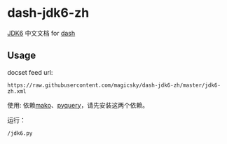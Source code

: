 dash-jdk6-zh
==============

[JDK6](http://docs.oracle.com/javase/6/docs/) 中文文档 for [dash](http://kapeli.com/dash)

## Usage

docset feed url:
```
https://raw.githubusercontent.com/magicsky/dash-jdk6-zh/master/jdk6-zh.xml
```

使用:
依赖[mako](http://www.makotemplates.org/)、[pyquery](https://pythonhosted.org/pyquery/)，请先安装这两个依赖。

运行：
```
/jdk6.py
```

